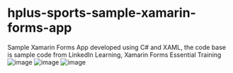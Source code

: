 # hplus-sports-sample-xamarin-forms-app
Sample Xamarin Forms App developed using C# and XAML, the code base is sample code from LinkedIn Learning, Xamarin Forms Essential Training 
![image](https://user-images.githubusercontent.com/98348781/175340077-86984328-4a78-4419-ab5c-b0dd42c88f48.png)
![image](https://user-images.githubusercontent.com/98348781/175340253-bf3c00da-7cd7-459e-a24b-b0efd52e5231.png)
![image](https://user-images.githubusercontent.com/98348781/175340432-e1a17808-d20d-4e38-b3c9-fa6a10ba3365.png)
